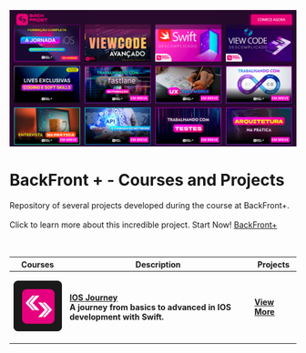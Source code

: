 ![BackFront+](https://github.com/LeonardoCCipriano/courses/blob/main/backfront/img/PaginaBFPlus1.2.png)

# <b>BackFront + - Courses and Projects</b>
Repository of several projects developed during the course at BackFront+.<br></br>
Click to learn more about this incredible project. Start Now! [BackFront+](https://backfront.com.br/backfrontplus/)<b>
<br><br><br>

<table>
  <thead>
    <tr>
      <th>Courses</th>
      <th>Description</th>
      <th>Projects</th>
    </tr>
  </thead>

  <tbody>
    <tr>
      <td>
      
      
![BackFront+](https://github.com/LeonardoCCipriano/courses/blob/main/img/backfrontlogo.svg)
      </td>
      <td>
        <b>[IOS Journey](https://github.com/LeonardoCCipriano/courses/tree/main/backfront/IOSJourney)</b><br>
        A journey from basics to advanced in IOS development with Swift.
      </td>
      <td>
        [View More](https://github.com/LeonardoCCipriano/courses/tree/main/backfront/IOSJourney)<br>
      </td>
    </tr>
  </tebody>
</table>
